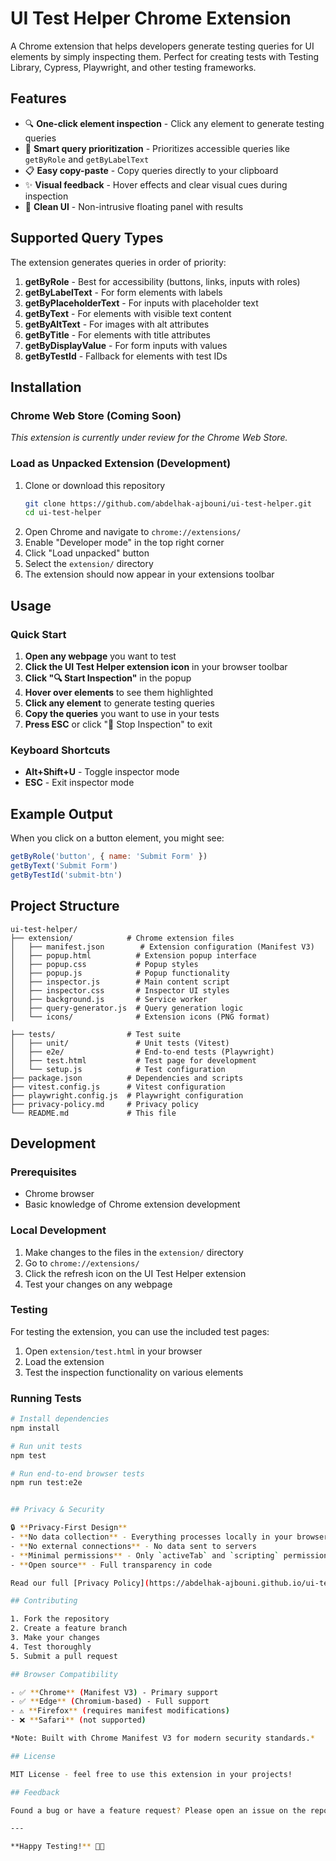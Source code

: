 # UI Test Helper Chrome Extension

A Chrome extension that helps developers generate testing queries for UI elements by simply inspecting them. Perfect for creating tests with Testing Library, Cypress, Playwright, and other testing frameworks.

## Features

- 🔍 **One-click element inspection** - Click any element to generate testing queries
- 🎯 **Smart query prioritization** - Prioritizes accessible queries like `getByRole` and `getByLabelText`
- 📋 **Easy copy-paste** - Copy queries directly to your clipboard
- ✨ **Visual feedback** - Hover effects and clear visual cues during inspection
- 🎨 **Clean UI** - Non-intrusive floating panel with results

## Supported Query Types

The extension generates queries in order of priority:

1. **getByRole** - Best for accessibility (buttons, links, inputs with roles)
2. **getByLabelText** - For form elements with labels
3. **getByPlaceholderText** - For inputs with placeholder text
4. **getByText** - For elements with visible text content
5. **getByAltText** - For images with alt attributes
6. **getByTitle** - For elements with title attributes
7. **getByDisplayValue** - For form inputs with values
8. **getByTestId** - Fallback for elements with test IDs

## Installation

### Chrome Web Store (Coming Soon)
*This extension is currently under review for the Chrome Web Store.*

### Load as Unpacked Extension (Development)

1. Clone or download this repository
   ```bash
   git clone https://github.com/abdelhak-ajbouni/ui-test-helper.git
   cd ui-test-helper
   ```
2. Open Chrome and navigate to `chrome://extensions/`
3. Enable "Developer mode" in the top right corner
4. Click "Load unpacked" button
5. Select the `extension/` directory
6. The extension should now appear in your extensions toolbar

## Usage

### Quick Start
1. **Open any webpage** you want to test
2. **Click the UI Test Helper extension icon** in your browser toolbar  
3. **Click "🔍 Start Inspection"** in the popup
4. **Hover over elements** to see them highlighted
5. **Click any element** to generate testing queries
6. **Copy the queries** you want to use in your tests
7. **Press ESC** or click "🛑 Stop Inspection" to exit

### Keyboard Shortcuts
- **Alt+Shift+U** - Toggle inspector mode
- **ESC** - Exit inspector mode

## Example Output

When you click on a button element, you might see:

```javascript
getByRole('button', { name: 'Submit Form' })
getByText('Submit Form')
getByTestId('submit-btn')
```

## Project Structure

```
ui-test-helper/
├── extension/            # Chrome extension files
│   ├── manifest.json        # Extension configuration (Manifest V3)
│   ├── popup.html          # Extension popup interface
│   ├── popup.css           # Popup styles
│   ├── popup.js            # Popup functionality
│   ├── inspector.js        # Main content script
│   ├── inspector.css       # Inspector UI styles
│   ├── background.js       # Service worker
│   ├── query-generator.js  # Query generation logic
│   └── icons/              # Extension icons (PNG format)

├── tests/                # Test suite
│   ├── unit/               # Unit tests (Vitest)
│   ├── e2e/                # End-to-end tests (Playwright)
│   ├── test.html           # Test page for development
│   └── setup.js            # Test configuration
├── package.json          # Dependencies and scripts
├── vitest.config.js      # Vitest configuration
├── playwright.config.js  # Playwright configuration
├── privacy-policy.md     # Privacy policy
└── README.md             # This file
```

## Development

### Prerequisites

- Chrome browser
- Basic knowledge of Chrome extension development

### Local Development

1. Make changes to the files in the `extension/` directory
2. Go to `chrome://extensions/`
3. Click the refresh icon on the UI Test Helper extension
4. Test your changes on any webpage

### Testing

For testing the extension, you can use the included test pages:

1. Open `extension/test.html` in your browser
2. Load the extension
3. Test the inspection functionality on various elements

### Running Tests

```bash
# Install dependencies
npm install

# Run unit tests
npm test

# Run end-to-end browser tests
npm run test:e2e


## Privacy & Security

🔒 **Privacy-First Design**
- **No data collection** - Everything processes locally in your browser
- **No external connections** - No data sent to servers
- **Minimal permissions** - Only `activeTab` and `scripting` permissions
- **Open source** - Full transparency in code

Read our full [Privacy Policy](https://abdelhak-ajbouni.github.io/ui-test-helper/privacy-policy)

## Contributing

1. Fork the repository
2. Create a feature branch
3. Make your changes
4. Test thoroughly
5. Submit a pull request

## Browser Compatibility

- ✅ **Chrome** (Manifest V3) - Primary support
- ✅ **Edge** (Chromium-based) - Full support  
- ⚠️ **Firefox** (requires manifest modifications)
- ❌ **Safari** (not supported)

*Note: Built with Chrome Manifest V3 for modern security standards.*

## License

MIT License - feel free to use this extension in your projects!

## Feedback

Found a bug or have a feature request? Please open an issue on the repository or contact the development team.

---

**Happy Testing!** 🧪✨ 